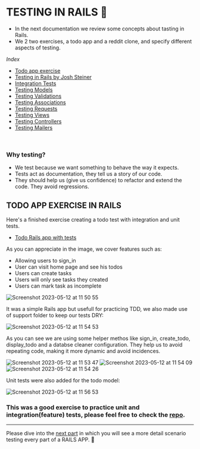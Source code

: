 # TESTING IN RAILS 🧶

- In the next documentation we review some concepts about tasting in Rails.
- We 2 two exercises, a todo app and a reddit clone, and specify different aspects of testing.

*Index*
- [Todo app exercise](https://github.com/daniel-enqz/ruby-corners-100/tree/master/TDD/RAILS_TDD/README.md#Todo-app-exercise)
- [Testing in Rails by Josh Steiner](https://github.com/daniel-enqz/ruby-corners-100/tree/master/TDD/RAILS_TDD/README.md#testing-in-rails-by-josh-steiner)
- [Integration Tests](https://github.com/daniel-enqz/ruby-corners-100/tree/master/TDD/RAILS_TDD/README.md#integration-tests)
- [Testing Models](https://github.com/daniel-enqz/ruby-corners-100/tree/master/TDD/RAILS_TDD/README.md#testing-models-(#spec/models/))
- [Testing Validations](https://github.com/daniel-enqz/ruby-corners-100/tree/master/TDD/RAILS_TDD/README.md#testing-validations)
- [Testing Associations](https://github.com/daniel-enqz/ruby-corners-100/tree/master/TDD/RAILS_TDD/README.md#testing-associations)
- [Testing Requests](https://github.com/daniel-enqz/ruby-corners-100/tree/master/TDD/RAILS_TDD/README.md#testing-requests)
- [Testing Views](https://github.com/daniel-enqz/ruby-corners-100/tree/master/TDD/RAILS_TDD/README.md#testing-views)
- [Testing Controllers](https://github.com/daniel-enqz/ruby-corners-100/tree/master/TDD/RAILS_TDD/README.md#testing-controllers)
- [Testing Mailers](https://github.com/daniel-enqz/ruby-corners-100/tree/master/TDD/RAILS_TDD/README.md#testing-mailers)


<br>

### Why testing?

- We test because we want something to behave the way it expects.
- Tests act as documentation, they tell us a story of our code.
- They should help us (give us confidence) to refactor and extend the code. They avoid regressions.

## TODO APP EXERCISE IN RAILS
Here's a finished exercise creating a todo test with integration and unit tests.
- [Todo Rails app with tests](https://github.com/daniel-enqz/rails_tdd)

As you can appreciate in the image, we cover features such as:
- Allowing users to sign_in
- User can visit home page and see his todos
- Users can create tasks
- Users will only see tasks they created
- Users can mark task as incomplete

![Screenshot 2023-05-12 at 11 50 55](https://github.com/daniel-enqz/ruby-corners-100/assets/72522628/74982873-7077-4070-8d8d-9cf08ee1aeb7)

It was a simple Rails app but usefull for practicing TDD, we also made use of support folder to keep our tests DRY:

![Screenshot 2023-05-12 at 11 54 53](https://github.com/daniel-enqz/ruby-corners-100/assets/72522628/8bfe255a-8fba-40f7-9269-ba892a687e56)

As you can see we are using some helper methos like sign_in, create_todo, display_todo and a databse cleaner configuration. They help us to avoid repeating code, making it more dynamic and avoid incidences.

![Screenshot 2023-05-12 at 11 53 47](https://github.com/daniel-enqz/ruby-corners-100/assets/72522628/73182961-00b4-4a6b-b860-3415aae1bd8c)
![Screenshot 2023-05-12 at 11 54 09](https://github.com/daniel-enqz/ruby-corners-100/assets/72522628/b7507134-06f0-437f-a1c7-8bd7be7d7fd5)
![Screenshot 2023-05-12 at 11 54 26](https://github.com/daniel-enqz/ruby-corners-100/assets/72522628/40b5f349-95b5-4a24-81b1-fcbc18cf555d)

Unit tests were also added for the todo model:

![Screenshot 2023-05-12 at 11 56 53](https://github.com/daniel-enqz/ruby-corners-100/assets/72522628/2fc42f76-f346-43e2-acb5-40dd44bed04b)


### This was a good exercise to practice unit and integration(feature) tests, please feel free to check the [repo](https://github.com/daniel-enqz/rails_tdd).

---

Please dive into the [next part](https://github.com/daniel-enqz/ruby-corners-100/tree/master/TDD/RAILS_TDD/TESTING_COMPONENTS) in which you will see a more detail scenario testing every part of a RAILS APP. 🦆
